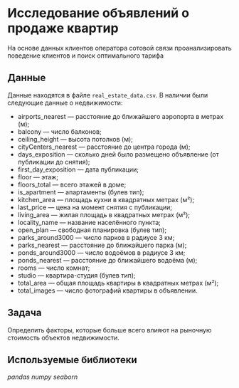 # Исследование объявлений о продаже квартир

На основе данных клиентов оператора сотовой связи проанализировать поведение клиентов и поиск оптимального тарифа

## Данные

Данные находятся в файле `real_estate_data.csv`. В наличии были следующие данные о недвижимости:

- airports_nearest — расстояние до ближайшего аэропорта в метрах (м);
- balcony — число балконов;
- ceiling_height — высота потолков (м);
- cityCenters_nearest — расстояние до центра города (м);
- days_exposition — сколько дней было размещено объявление (от публикации до снятия);
- first_day_exposition — дата публикации;
- floor — этаж;
- floors_total — всего этажей в доме;
- is_apartment — апартаменты (булев тип);
- kitchen_area — площадь кухни в квадратных метрах (м²);
- last_price — цена на момент снятия с публикации;
- living_area — жилая площадь в квадратных метрах (м²);
- locality_name — название населённого пункта;
- open_plan — свободная планировка (булев тип);
- parks_around3000 — число парков в радиусе 3 км;
- parks_nearest — расстояние до ближайшего парка (м);
- ponds_around3000 — число водоёмов в радиусе 3 км;
- ponds_nearest — расстояние до ближайшего водоёма (м);
- rooms — число комнат;
- studio — квартира-студия (булев тип);
- total_area — общая площадь квартиры в квадратных метрах (м²);
- total_images — число фотографий квартиры в объявлении.

## Задача

Определить факторы, которые больше всего влияют на рыночную стоимость объектов недвижимости.

## Используемые библиотеки
*pandas* *numpy* *seaborn*

